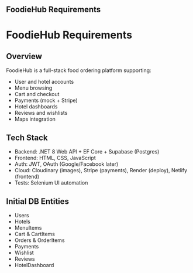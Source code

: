 ## FoodieHub Requirements

# FoodieHub Requirements

## Overview

FoodieHub is a full-stack food ordering platform supporting:

- User and hotel accounts
- Menu browsing
- Cart and checkout
- Payments (mock + Stripe)
- Hotel dashboards
- Reviews and wishlists
- Maps integration

## Tech Stack

- Backend: .NET 8 Web API + EF Core + Supabase (Postgres)
- Frontend: HTML, CSS, JavaScript
- Auth: JWT, OAuth (Google/Facebook later)
- Cloud: Cloudinary (images), Stripe (payments), Render (deploy), Netlify (frontend)
- Tests: Selenium UI automation

## Initial DB Entities

- Users
- Hotels
- MenuItems
- Cart & CartItems
- Orders & OrderItems
- Payments
- Wishlist
- Reviews
- HotelDashboard
